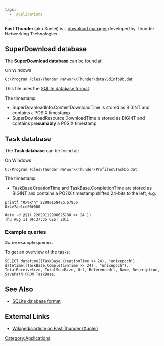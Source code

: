 ```yaml
---
tags:
  -  Applications
---
```

**Fast Thunder** (aka Xunlei) is a [download
manager](download_manager.md) developed by Thunder Networking
Technologies.

## SuperDownload database

The **SuperDownload database** can be found at:

On Windows

    C:\Program Files\Thunder Network\Thunder\data\SdInfoDb.dat

This file uses the [SQLite database
format](sqlite_database_format.md).

The timestamp:

- SuperDownloadInfo.ContentDownloadTime is stored as BIGINT and contains
  a POSIX timestamp
- SuperDownloadResource.DownloadTime is stored as BIGINT and contains
  **presumably** a POSIX timestamp

## Task database

The **Task database** can be found at:

On Windows

    C:\Program Files\Thunder Network\Thunder\Profiles\TaskDb.dat

The timestamp:

- TaskBase.CreationTime and TaskBase.CompletionTime are stored as BIGINT
  and contains a POSIX timestamp shifted 24-bits to the left, e.g.

<!-- -->

    printf "0x%x\n" 22090158425767936
    0x4e7ae1ce000000

    date -d @$(( 22029112998625280 >> 24 ))
    Thu Aug 11 06:37:35 CEST 2011

### Example queries

Some example queries:

To get an overview of the tasks:

    SELECT datetime((TaskBase.CreationTime >> 24), "unixepoch"), datetime((TaskBase.CompletionTime >> 24) , "unixepoch"), TotalReceiveSize, TotalSendSize, Url, ReferenceUrl, Name, Description, SavePath FROM TaskBase;

## See Also

- [SQLite database format](sqlite_database_format.md)

## External Links

- [Wikipedia article on Fast Thunder
  (Xunlei)](http://en.wikipedia.org/wiki/Xunlei)

[Category:Applications](category:applications.md)
